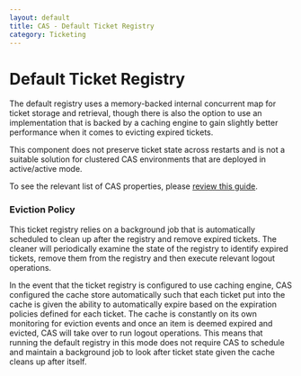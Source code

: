```yaml
---
layout: default
title: CAS - Default Ticket Registry
category: Ticketing
---
```


# Default Ticket Registry

The default registry uses a memory-backed internal concurrent map for ticket storage and retrieval, though there is also the option to use an implementation that is backed by a caching engine to gain slightly better performance when it comes to evicting expired tickets.

This component does not preserve ticket state across restarts and is not a suitable solution
for clustered CAS environments that are deployed in active/active mode.

To see the relevant list of CAS properties, please [review this guide](../configuration/Configuration-Properties.html#inmemory-ticket-registry).

### Eviction Policy

This ticket registry relies on a background job that is automatically scheduled to clean up after the registry and remove expired tickets. The cleaner will periodically examine the state of the registry to identify expired tickets, remove them from the registry and then execute relevant logout operations.

In the event that the ticket registry is configured to use caching engine, CAS configured the cache store automatically such that each ticket put into the cache is given the ability to automatically expire based on the expiration policies defined for each ticket. The cache is constantly on its own monitoring for eviction events and once an item is deemed expired and evicted, CAS will take over to run logout operations. This means that running the default registry in this mode does not require CAS to schedule and maintain a background job to look after ticket state given the cache cleans up after itself.
